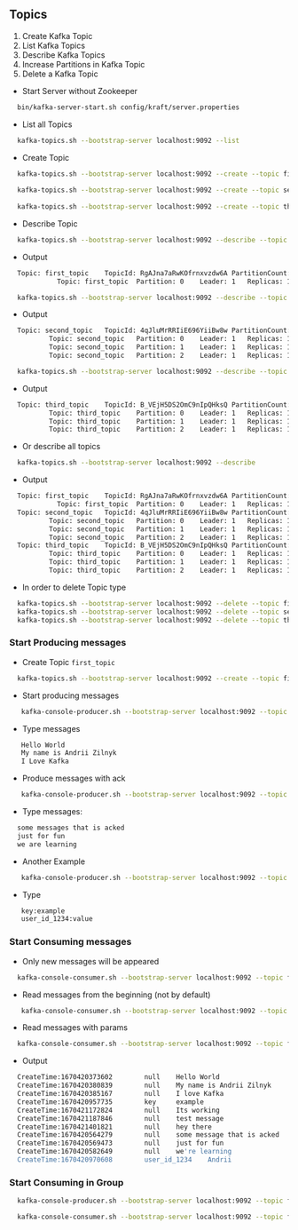 ## Topics

1. Create Kafka Topic
2. List Kafka Topics
3. Describe Kafka Topics
4. Increase Partitions in Kafka Topic
5. Delete a Kafka Topic

- Start Server without Zookeeper
```bash
  bin/kafka-server-start.sh config/kraft/server.properties 
```

- List all Topics
```bash
  kafka-topics.sh --bootstrap-server localhost:9092 --list 
```
- Create Topic
```bash
  kafka-topics.sh --bootstrap-server localhost:9092 --create --topic first_topic
  
  kafka-topics.sh --bootstrap-server localhost:9092 --create --topic second_topic --partitions 3
  
  kafka-topics.sh --bootstrap-server localhost:9092 --create --topic third_topic --partitions 3 --replication-factor 1
```
- Describe Topic
```bash
  kafka-topics.sh --bootstrap-server localhost:9092 --describe --topic first_topic
```
- Output
```bash
  Topic: first_topic	TopicId: RgAJna7aRwKOfrnxvzdw6A	PartitionCount: 1	ReplicationFactor: 1	Configs: segment.bytes=1073741824
	        Topic: first_topic	Partition: 0	Leader: 1	Replicas: 1	Isr: 1
```
```bash
  kafka-topics.sh --bootstrap-server localhost:9092 --describe --topic second_topic
```
- Output
```bash
  Topic: second_topic	TopicId: 4qJluMrRRIiE696YiiBw8w	PartitionCount: 3	ReplicationFactor: 1	Configs: segment.bytes=1073741824
          Topic: second_topic	Partition: 0	Leader: 1	Replicas: 1	Isr: 1
          Topic: second_topic	Partition: 1	Leader: 1	Replicas: 1	Isr: 1
          Topic: second_topic	Partition: 2	Leader: 1	Replicas: 1	Isr: 1 
```
```bash
  kafka-topics.sh --bootstrap-server localhost:9092 --describe --topic third_topic
```
- Output
```bash
  Topic: third_topic	TopicId: B_VEjH5DS2OmC9nIpQHksQ	PartitionCount: 3	ReplicationFactor: 1	Configs: segment.bytes=1073741824
          Topic: third_topic	Partition: 0	Leader: 1	Replicas: 1	Isr: 1
          Topic: third_topic	Partition: 1	Leader: 1	Replicas: 1	Isr: 1
          Topic: third_topic	Partition: 2	Leader: 1	Replicas: 1	Isr: 1 
```
- Or describe all topics
```bash
  kafka-topics.sh --bootstrap-server localhost:9092 --describe 
```
- Output
```bash
  Topic: first_topic	TopicId: RgAJna7aRwKOfrnxvzdw6A	PartitionCount: 1	ReplicationFactor: 1	Configs: segment.bytes=1073741824
	        Topic: first_topic	Partition: 0	Leader: 1	Replicas: 1	Isr: 1
  Topic: second_topic	TopicId: 4qJluMrRRIiE696YiiBw8w	PartitionCount: 3	ReplicationFactor: 1	Configs: segment.bytes=1073741824
          Topic: second_topic	Partition: 0	Leader: 1	Replicas: 1	Isr: 1
          Topic: second_topic	Partition: 1	Leader: 1	Replicas: 1	Isr: 1
          Topic: second_topic	Partition: 2	Leader: 1	Replicas: 1	Isr: 1
  Topic: third_topic	TopicId: B_VEjH5DS2OmC9nIpQHksQ	PartitionCount: 3	ReplicationFactor: 1	Configs: segment.bytes=1073741824
          Topic: third_topic	Partition: 0	Leader: 1	Replicas: 1	Isr: 1
          Topic: third_topic	Partition: 1	Leader: 1	Replicas: 1	Isr: 1
          Topic: third_topic	Partition: 2	Leader: 1	Replicas: 1	Isr: 1 
```
- In order to delete Topic type
```bash
  kafka-topics.sh --bootstrap-server localhost:9092 --delete --topic first_topic 
  kafka-topics.sh --bootstrap-server localhost:9092 --delete --topic second_topic 
  kafka-topics.sh --bootstrap-server localhost:9092 --delete --topic third_topic 
```

### Start Producing messages
- Create Topic `first_topic`
```bash
  kafka-topics.sh --bootstrap-server localhost:9092 --create --topic first_topic --partitions 3
```
- Start producing messages
```bash
   kafka-console-producer.sh --bootstrap-server localhost:9092 --topic first_topic
```
- Type messages
```bash
   Hello World
   My name is Andrii Zilnyk
   I Love Kafka
```
- Produce messages with ack
```bash
   kafka-console-producer.sh --bootstrap-server localhost:9092 --topic first_topic --producer-property acks=all
```
- Type messages:
```bash
  some messages that is acked
  just for fun
  we are learning 
```
- Another Example
```bash
   kafka-console-producer.sh --bootstrap-server localhost:9092 --topic first_topic --property parse.key=true --property key.separator=:
```
- Type
```bash
   key:example
   user_id_1234:value
```

### Start Consuming messages
- Only new messages will be appeared
```bash
  kafka-console-consumer.sh --bootstrap-server localhost:9092 --topic first_topic
```
- Read messages from the beginning (not by default)
```bash
   kafka-console-consumer.sh --bootstrap-server localhost:9092 --topic first_topic --from-beginning
```
- Read messages with params
```bash
  kafka-console-consumer.sh --bootstrap-server localhost:9092 --topic first_topic --formatter kafka.tools.DefaultMessageFormatter --property print.timestamp=true --property print.key=true --property print.value=true --from-beginning
```
- Output
```bash
  CreateTime:1670420373602        null    Hello World
  CreateTime:1670420380839        null    My name is Andrii Zilnyk
  CreateTime:1670420385167        null    I love Kafka
  CreateTime:1670420957735        key     example
  CreateTime:1670421172824        null    Its working
  CreateTime:1670421187846        null    test message
  CreateTime:1670421401821        null    hey there
  CreateTime:1670420564279        null    some message that is acked
  CreateTime:1670420569473        null    just for fun
  CreateTime:1670420582649        null    we're learning
  CreateTime:1670420970608        user_id_1234    Andrii
```

### Start Consuming in Group
```bash
  kafka-console-producer.sh --bootstrap-server localhost:9092 --topic first_topic
```
```bash
  kafka-console-consumer.sh --bootstrap-server localhost:9092 --topic first_topic --group my-first-consumer-group
```